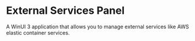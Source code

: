 # External Services Panel
A WinUI 3 application that allows you to manage external services like AWS elastic container services.
